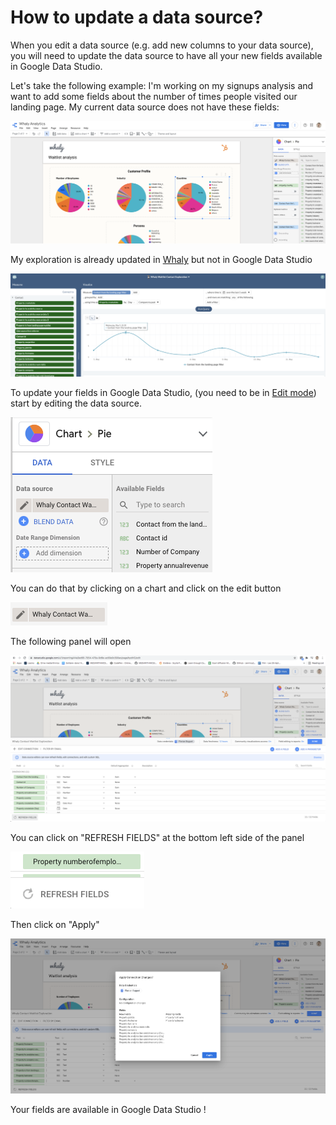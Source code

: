 # How to update a data source?

When you edit a data source (e.g. add new columns to your data source), you will need to update the data source to have all your new fields available in Google Data Studio.

Let's take the following example: I'm working on my signups analysis and want to add some fields about the number of times people visited our landing page. My current data source does not have these fields:

![](<../../.gitbook/assets/image (55).png>)

My exploration is already updated in [Whaly](https://whaly.io) but not in Google Data Studio

![](<../../.gitbook/assets/image (56).png>)

To update your fields in Google Data Studio, (you need to be in [Edit mode](https://docs.whaly.io/visualize/google-data-studio-1/google-data-studio-interface-explained)) start by editing the data source.&#x20;

![](<../../.gitbook/assets/image (57).png>)

You can do that by clicking on a chart and click on the edit button

![](<../../.gitbook/assets/image (58).png>)

The following panel will open

![](<../../.gitbook/assets/image (59).png>)

You can click on "REFRESH FIELDS" at the bottom left side of the panel

![](<../../.gitbook/assets/image (60).png>)

Then click on "Apply"

![](<../../.gitbook/assets/image (61).png>)

Your fields are available in Google Data Studio !

